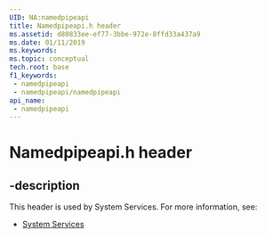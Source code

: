 ```yaml
---
UID: NA:namedpipeapi
title: Namedpipeapi.h header
ms.assetid: d80833ee-ef77-3bbe-972e-8ffd33a437a9
ms.date: 01/11/2019
ms.keywords: 
ms.topic: conceptual
tech.root: base
f1_keywords:
 - namedpipeapi
 - namedpipeapi/namedpipeapi
api_name:
 - namedpipeapi
---
```


# Namedpipeapi.h header


## -description

This header is used by System Services. For more information, see:

- [System Services](../_base/index.md)


